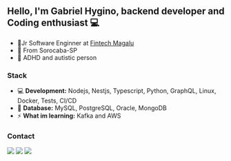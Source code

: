 ##  Hello, I'm Gabriel Hygino, backend developer and Coding enthusiast 💻

-   🏢Jr Software Enginner at [Fintech Magalu](https://fintechmagalu.com.br/)
-   🚩 From Sorocaba-SP
-   🧩 ADHD and autistic person
### Stack
- 💻 **Development:**  Nodejs, Nestjs, Typescript, Python, GraphQL, Linux, Docker, Tests, CI/CD
- 🚀 **Database:**   MySQL, PostgreSQL, Oracle, MongoDB
- ⚡ **What im learning:**  Kafka and AWS

### Contact


[![](https://camo.githubusercontent.com/3d2154650407f9cafbea8812df02a0a616298ca43ff3249cd284df48011f7673/68747470733a2f2f696d672e736869656c64732e696f2f62616467652f2d476d61696c2d4646303030303f7374796c653d666c61742d737175617265266c6162656c436f6c6f723d464630303030266c6f676f3d676d61696c266c6f676f436f6c6f723d7768697465266c696e6b3d6d61696c746f3a6d6174686672616e636973636f73616e746f7340676d61696c2e636f6d)](mailto:gahygino@gmail.com)  [![](https://camo.githubusercontent.com/615c2b08ecb228e8e05b49d89a98bd5eba1c7a4efa8bf1ecc222e88a9e1018cf/68747470733a2f2f696d672e736869656c64732e696f2f62616467652f2d4c696e6b6564696e2d3065373661383f7374796c653d666c61742d737175617265266c6f676f3d4c696e6b6564696e266c6f676f436f6c6f723d7768697465266c696e6b3d68747470733a2f2f7777772e6c696e6b6564696e2e636f6d2f696e2f6d6174686672616e636973636f73616e746f732f)](https://www.linkedin.com/in/gabriel-hygino/)  [![](https://camo.githubusercontent.com/81addf11a07b83dcc23e3b7b927ef5588b3141e0555b4fd2a64a4036d75a38bc/68747470733a2f2f696d672e736869656c64732e696f2f62616467652f2d57686174734170702d3235643336363f7374796c653d666c61742d737175617265266c6162656c436f6c6f723d323564333636266c6f676f3d7768617473617070266c6f676f436f6c6f723d7768697465266c696e6b3d68747470733a2f2f6170692e77686174736170702e636f6d2f73656e642f3f70686f6e653d353531393938383136313732332674657874)](https://api.whatsapp.com/send/?phone=5515991323207&text) 
## 

